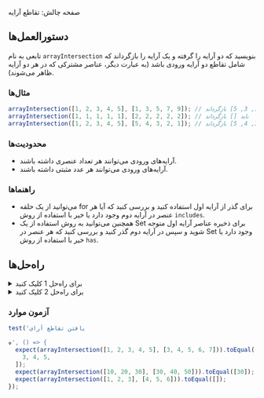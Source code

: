 صفحه چالش: تقاطع آرایه

## دستورالعمل‌ها

تابعی به نام `arrayIntersection` بنویسید که دو آرایه را گرفته و یک آرایه را بازگرداند که شامل تقاطع دو آرایه ورودی باشد (به عبارت دیگر، عناصر مشترکی که در هر دو آرایه ظاهر می‌شوند).


### مثال‌ها

```js
arrayIntersection([1, 2, 3, 4, 5], [1, 3, 5, 7, 9]); // باید [1, 3, 5] بازگرداند
arrayIntersection([1, 1, 1, 1, 1], [2, 2, 2, 2, 2]); // باید [] بازگرداند
arrayIntersection([1, 2, 3, 4, 5], [5, 4, 3, 2, 1]); // باید [1, 2, 3, 4, 5] بازگرداند
```

### محدودیت‌ها

- آرایه‌های ورودی می‌توانند هر تعداد عنصری داشته باشند.
- آرایه‌های ورودی می‌توانند هر عدد مثبتی داشته باشند.

### راهنماها

- می‌توانید از یک حلقه for برای گذر از آرایه اول استفاده کنید و بررسی کنید که آیا هر عنصر در آرایه دوم وجود دارد یا خیر با استفاده از روش `includes`.
- همچنین می‌توانید به روش استفاده از یک Set برای ذخیره عناصر آرایه اول متوجه شوید و سپس در آرایه دوم گذر کنید و بررسی کنید که هر عنصر در Set وجود دارد یا خیر با استفاده از روش `has`.

## راه‌حل‌ها

<details>
  <summary>برای راه‌حل 1 کلیک کنید</summary>

```js
function arrayIntersection(arr1, arr2) {
  const intersection = [];

  for (let i = 0; i < arr1.length; i++) {
    if (arr2.includes(arr1[i]) && !intersection.includes(arr1[i])) {
      intersection.push(arr1[i]);
    }
  }

  return intersection;
}
```

### توضیحات

- از حلقه for برای گذر از آرایه اول استفاده می‌کنیم.
- برای هر عنصر، بررسی می‌کنیم که آیا در آرایه دوم وجود دارد یا خیر با استفاده از روش `includes`.
- اگر در آرایه دوم وجود داشت و همچنین در آرایه تقاطع وجود نداشته باشد، آن را به آرایه تقاطع اضافه می‌کنیم.
- آرایه تقاطع را بازمی‌گردانیم.

</details>

<details>
  <summary>برای راه‌حل 2 کلیک کنید</summary>

در این راه‌حل، از یک Set استفاده می‌کنیم. Set یک ساختار داده است که مقادیر منحصربه‌فرد را ذخیره می‌کند. ما یک بخش در مورد Maps و Sets خواهیم داشت. اگر با Set ها آشنا نیستید، این موضوع برای شما مهم نیست. هنوز می‌توانید این راه‌حل را دنبال کنید.

```js
function arrayIntersection(arr1, arr2) {
  const set1 = new Set(arr1);
  const intersection = [];

  for (let num of arr2) {
    if (set1.has(num)) {
      intersection.push(num);
    }
  }

  return intersection;
}
```

### توضیحات

- یک Set جدید از آرایه اول ایجاد می‌کنیم.
- برای هر عنصر از آرایه دوم، بررسی می‌کنیم که آیا در Set وجود دارد یا خیر با استفاده از روش `has`.
- اگر وجود داشت، آن را به آرایه تقاطع اضافه می‌کنیم.
- آرایه تقاطع را بازمی‌گردانیم.

</details>

### آزمون موارد

```js
test('یافتن تقاطع آرای

ه', () => {
  expect(arrayIntersection([1, 2, 3, 4, 5], [3, 4, 5, 6, 7])).toEqual([
    3, 4, 5,
  ]);
  expect(arrayIntersection([10, 20, 30], [30, 40, 50])).toEqual([30]);
  expect(arrayIntersection([1, 2, 3], [4, 5, 6])).toEqual([]);
});
```